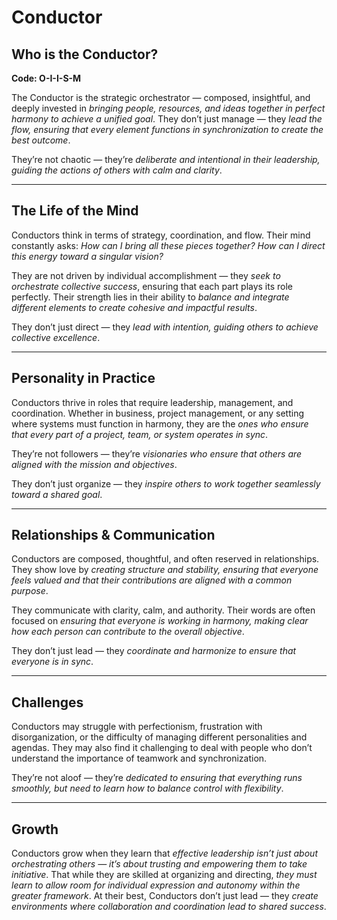 # Conductor
## Who is the Conductor?
**Code: O-I-I-S-M**

The Conductor is the strategic orchestrator — composed, insightful, and deeply invested in *bringing people, resources, and ideas together in perfect harmony to achieve a unified goal*. They don’t just manage — they *lead the flow, ensuring that every element functions in synchronization to create the best outcome*.

They’re not chaotic — they’re *deliberate and intentional in their leadership, guiding the actions of others with calm and clarity*.

---

## The Life of the Mind

Conductors think in terms of strategy, coordination, and flow. Their mind constantly asks: *How can I bring all these pieces together? How can I direct this energy toward a singular vision?*

They are not driven by individual accomplishment — they *seek to orchestrate collective success*, ensuring that each part plays its role perfectly. Their strength lies in their ability to *balance and integrate different elements to create cohesive and impactful results*.

They don’t just direct — they *lead with intention, guiding others to achieve collective excellence*.

---

## Personality in Practice

Conductors thrive in roles that require leadership, management, and coordination. Whether in business, project management, or any setting where systems must function in harmony, they are the *ones who ensure that every part of a project, team, or system operates in sync*.

They’re not followers — they’re *visionaries who ensure that others are aligned with the mission and objectives*.

They don’t just organize — they *inspire others to work together seamlessly toward a shared goal*.

---

## Relationships & Communication

Conductors are composed, thoughtful, and often reserved in relationships. They show love by *creating structure and stability, ensuring that everyone feels valued and that their contributions are aligned with a common purpose*.

They communicate with clarity, calm, and authority. Their words are often focused on *ensuring that everyone is working in harmony, making clear how each person can contribute to the overall objective*.

They don’t just lead — they *coordinate and harmonize to ensure that everyone is in sync*.

---

## Challenges

Conductors may struggle with perfectionism, frustration with disorganization, or the difficulty of managing different personalities and agendas. They may also find it challenging to deal with people who don’t understand the importance of teamwork and synchronization.

They’re not aloof — they’re *dedicated to ensuring that everything runs smoothly, but need to learn how to balance control with flexibility*.

---

## Growth

Conductors grow when they learn that *effective leadership isn’t just about orchestrating others — it’s about trusting and empowering them to take initiative*. That while they are skilled at organizing and directing, *they must learn to allow room for individual expression and autonomy within the greater framework*. At their best, Conductors don’t just lead — they *create environments where collaboration and coordination lead to shared success*.
